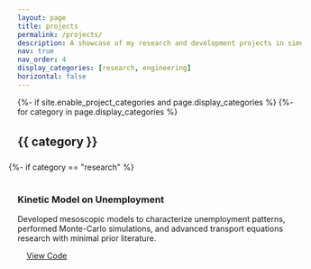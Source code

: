 ```yaml
---
layout: page
title: projects
permalink: /projects/
description: A showcase of my research and development projects in simulation, modeling, and engineering.
nav: true
nav_order: 4
display_categories: [research, engineering]
horizontal: false
---
```


<!-- pages/projects.md -->
<div class="projects">
{%- if site.enable_project_categories and page.display_categories %}
  <!-- Display categorized projects -->
  {%- for category in page.display_categories %}
  <h2 class="category" id="{{ category }}">{{ category }}</h2>
  <div class="row row-cols-1 row-cols-md-2 g-4 mb-5">
    {%- if category == "research" %}
    <!-- Research Projects -->
    <div class="col">
      <div class="card h-100 rounded-3 shadow-sm hoverable">
        <div class="card-body">
          <div class="project-header d-flex align-items-center mb-3">
            <i class="fas fa-chart-line fa-2x text-primary me-3"></i>
            <h3 class="card-title mb-0">Kinetic Model on Unemployment</h3>
          </div>
          <p class="card-text">Developed mesoscopic models to characterize unemployment patterns, performed Monte-Carlo simulations, and advanced transport equations research with minimal prior literature.</p>
          <div class="project-links">
            <a href="https://github.com/karthigeyanrgs/kinetic-unemployment-model" class="btn btn-sm btn-outline-primary" target="_blank">
              <i class="fab fa-github me-2"></i>View Code
            </a>
          </div>
        </div>
      </div>
    </div>

    <div class="col">
      <div class="card h-100 rounded-3 shadow-sm hoverable">
        <div class="card-body">
          <div class="project-header d-flex align-items-center mb-3">
            <i class="fas fa-fire fa-2x text-primary me-3"></i>
            <h3 class="card-title mb-0">Convection Coupled Simulation</h3>
          </div>
          <p class="card-text">Developed an enthalpy method for convection-coupled phase change simulation, reducing complexity and validating against the Stefan problem benchmark.</p>
          <div class="project-links">
            <a href="https://github.com/karthigeyanrgs/convection-simulation" class="btn btn-sm btn-outline-primary" target="_blank">
              <i class="fab fa-github me-2"></i>View Code
            </a>
          </div>
        </div>
      </div>
    </div>
    {%- else %}
    <!-- Engineering Projects -->
    <div class="col">
      <div class="card h-100 rounded-3 shadow-sm hoverable">
        <div class="card-body">
          <div class="project-header d-flex align-items-center mb-3">
            <i class="fas fa-code fa-2x text-primary me-3"></i>
            <h3 class="card-title mb-0">Unstructured Finite Element Solver</h3>
          </div>
          <p class="card-text">Created a Python-based solver for unstructured meshes using FeNiCS, with mesh generation via Gmsh and visualization through ParaView. Implemented automatic differentiation and parallelization.</p>
          <div class="project-links">
            <a href="https://github.com/karthigeyanrgs/finite-element-solver" class="btn btn-sm btn-outline-primary" target="_blank">
              <i class="fab fa-github me-2"></i>View Code
            </a>
          </div>
        </div>
      </div>
    </div>

    <div class="col">
      <div class="card h-100 rounded-3 shadow-sm hoverable">
        <div class="card-body">
          <div class="project-header d-flex align-items-center mb-3">
            <i class="fas fa-cogs fa-2x text-primary me-3"></i>
            <h3 class="card-title mb-0">Fatigue Characteristics of FGM</h3>
          </div>
          <p class="card-text">Researched and manufactured Aluminium-based functionally graded materials with various fillers, conducting experimental analysis using tri-axial accelerometer for fatigue characteristics.</p>
          <div class="project-links">
            <a href="https://github.com/karthigeyanrgs/fgm-fatigue-analysis" class="btn btn-sm btn-outline-primary" target="_blank">
              <i class="fab fa-github me-2"></i>View Code
            </a>
          </div>
        </div>
      </div>
    </div>
    {%- endif %}
  </div>
  {%- endfor %}
{%- endif %}
</div>

<!-- Add custom styling -->
<style>
/* Reduce white space on sides */
.post-content {
  max-width: 95%;
  margin: 0 auto;
}

@media (min-width: 1400px) {
  .post-content {
    max-width: 90%;
  }
}

.container-fluid {
  padding-left: 2rem;
  padding-right: 2rem;
}

/* Improve project grid layout */
.row {
  margin-left: -1rem;
  margin-right: -1rem;
}

.col {
  padding: 1rem;
}

/* Project card styling */
.card {
  transition: transform 0.3s ease-in-out;
  height: 100%;
  margin: 0;
}

.card:hover {
  transform: translateY(-5px);
}

.project-header i {
  opacity: 0.8;
}

.btn-outline-primary {
  border-radius: 20px;
  padding: 0.375rem 1rem;
}

.btn-outline-primary:hover {
  transform: translateY(-2px);
  box-shadow: 0 2px 4px rgba(0,0,0,0.1);
}

/* Category headers */
.category {
  margin: 2rem 0 1rem;
  padding-bottom: 0.5rem;
  border-bottom: 2px solid var(--global-theme-color);
}
</style>

